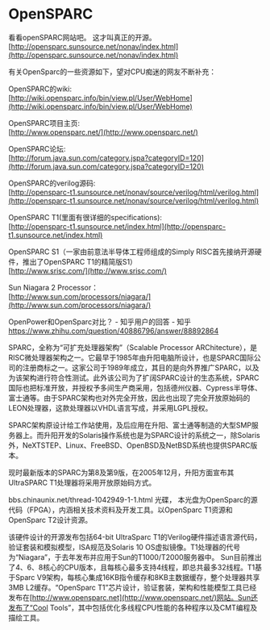 # OpenSPARC


看看openSPARC网站吧。 这才叫真正的开源。   
[http://opensparc.sunsource.net/nonav/index.html](http://opensparc.sunsource.net/nonav/index.html)




有关OpenSparc的一些资源如下，望对CPU痴迷的网友不断补充：  
  
OpenSPARC的wiki:  
[http://wiki.opensparc.info/bin/view.pl/User/WebHome](http://wiki.opensparc.info/bin/view.pl/User/WebHome)  
  
OpenSPARC项目主页:  
[http://www.opensparc.net/](http://www.opensparc.net/)  
  
OpenSPARC论坛:  
[http://forum.java.sun.com/category.jspa?categoryID=120](http://forum.java.sun.com/category.jspa?categoryID=120)  
  
OpenSPARC的verilog源码:  
[http://opensparc-t1.sunsource.net/nonav/source/verilog/html/verilog.html](http://opensparc-t1.sunsource.net/nonav/source/verilog/html/verilog.html)  
  
OpenSPARC T1(里面有很详细的specifications):  
[http://opensparc-t1.sunsource.net/index.html](http://opensparc-t1.sunsource.net/index.html)  
  
OpenSPARC S1（一家由前意法半导体工程师组成的Simply RISC首先接纳开源硬件，推出了OpenSPARC T1的精简版S1）  
[http://www.srisc.com/](http://www.srisc.com/)  
  
Sun Niagara 2 Processor：  
[http://www.sun.com/processors/niagara/](http://www.sun.com/processors/niagara/)




OpenPower和OpenSparc对比？ - 知乎用户的回答 - 知乎 https://www.zhihu.com/question/40886796/answer/88892864














SPARC，全称为“可扩充处理器架构”（Scalable Processor ARChitecture），是RISC微处理器架构之一。它最早于1985年由升阳电脑所设计，也是SPARC国际公司的注册商标之一。这家公司于1989年成立，其目的是向外界推广SPARC，以及为该架构进行符合性测试。此外该公司为了扩阔SPARC设计的生态系统，SPARC国际也把标准开放，并授权予多间生产商采用，包括德州仪器、Cypress半导体、富士通等。由于SPARC架构也对外完全开放，因此也出现了完全开放原始码的LEON处理器，这款处理器以VHDL语言写成，并采用LGPL授权。   
  
SPARC架构原设计给工作站使用，及后应用在升阳、富士通等制造的大型SMP服务器上。而升阳开发的Solaris操作系统也是为SPARC设计的系统之一，除Solaris外，NeXTSTEP、Linux、FreeBSD、OpenBSD及NetBSD系统也提供SPARC版本。   
  
现时最新版本的SPARC为第8及第9版，在2005年12月，升阳方面宣布其UltraSPARC T1处理器将采用开放原始码方式。

bbs.chinaunix.net/thread-1042949-1-1.html 光碟，  本光盘为OpenSparc的源代码（FPGA），内涵相关技术资料及开发工具。以OpenSparc T1资源和OpenSparc T2设计资源。







该硬件设计的开源发布包括64-bit UltraSparc T1的Verilog硬件描述语言源代码，验证套装和模拟模型，ISA规范及Solaris 10 OS虚拟镜像。T1处理器的代号为“Niagara”，于去年发布并应用于Sun的T1000/T2000服务器中。 Sun目前推出了4、6、8核心的CPU版本，且每核心最多支持4线程，即总共最多32线程。T1基于Sparc V9架构，每核心集成16KB指令缓存和8KB主数据缓存，整个处理器共享3MB L2缓存。“OpenSparc T1”芯片设计，验证套装，架构和性能模型工具已经发布在[http://www.opensparc.net](http://www.opensparc.net/)网站。Sun还发布了“Cool Tools”，其中包括优化多线程CPU性能的各种程序以及CMT编程及描绘工具。


























































